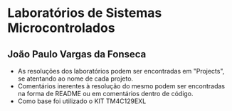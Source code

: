 <h1>Laboratórios de Sistemas Microcontrolados</h1>
<h2>João Paulo Vargas da Fonseca</h2>
<ul>
<li>As resoluções dos laboratórios podem ser encontradas em "Projects", se atentando ao nome de cada projeto.</li>
<li>Comentários inerentes à resolução do mesmo podem ser encontradas na forma de README ou em comentários dentro de código.</li>
<li>Como base foi utilizado o KIT TM4C129EXL</li>
<ul>